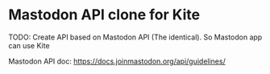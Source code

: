 # Mastodon API clone for Kite


TODO: Create API based on Mastodon API (The identical). So Mastodon app can use Kite 

Mastodon API doc: https://docs.joinmastodon.org/api/guidelines/